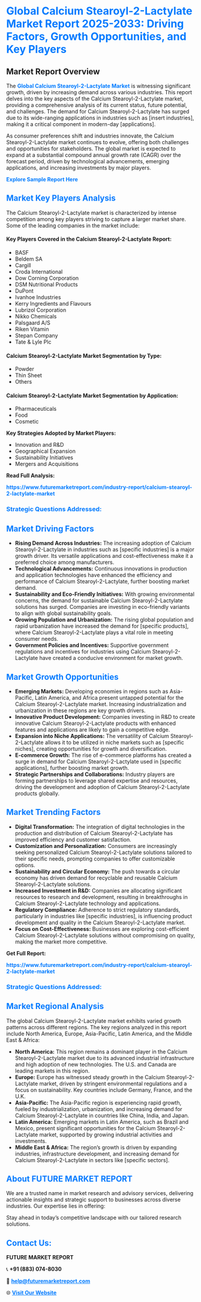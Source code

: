 <h1 style="color: #007BFF;">Global Calcium Stearoyl-2-Lactylate Market Report 2025-2033: Driving Factors, Growth Opportunities, and Key Players</h1>

<section id="overview">
<h2>Market Report Overview</h2>
<p>The <a href="https://www.futuremarketreport.com/industry-report/calcium-stearoyl-2-lactylate-market" style="color: #007BFF; text-decoration: none;"><strong>Global Calcium Stearoyl-2-Lactylate Market</strong></a> is witnessing significant growth, driven by increasing demand across various industries. This report delves into the key aspects of the Calcium Stearoyl-2-Lactylate market, providing a comprehensive analysis of its current status, future potential, and challenges. The demand for Calcium Stearoyl-2-Lactylate has surged due to its wide-ranging applications in industries such as [insert industries], making it a critical component in modern-day [applications].</p>
<p>As consumer preferences shift and industries innovate, the Calcium Stearoyl-2-Lactylate market continues to evolve, offering both challenges and opportunities for stakeholders. The global market is expected to expand at a substantial compound annual growth rate (CAGR) over the forecast period, driven by technological advancements, emerging applications, and increasing investments by major players.</p>
</section>

<section id="overview">
<p><a href="https://www.futuremarketreport.com/request-sample/reportId=82920" style="color: #007BFF; text-decoration: none;"><strong>Explore Sample Report Here</strong></a></p>
</section>

<section id="key-players">
<h2 style="color: #007BFF;">Market Key Players Analysis</h2>
<p>The Calcium Stearoyl-2-Lactylate market is characterized by intense competition among key players striving to capture a larger market share. Some of the leading companies in the market include:</p>
<h4>Key Players Covered in the Calcium Stearoyl-2-Lactylate Report:</h4>
<ul><li>BASF</li><li>Beldem SA</li><li>Cargill</li><li>Croda International</li><li>Dow Corning Corporation</li><li>DSM Nutritional Products</li><li>DuPont</li><li>Ivanhoe Industries</li><li>Kerry Ingredients and Flavours</li><li>Lubrizol Corporation</li><li>Nikko Chemicals</li><li>Palsgaard A/S</li><li>Riken Vitamin</li><li>Stepan Company</li><li>Tate &amp; Lyle Plc</li></ul>
<h4>Calcium Stearoyl-2-Lactylate Market Segmentation by Type:</h4>
<ul><li>Powder</li><li>Thin Sheet</li><li>Others</li></ul>

<h4>Calcium Stearoyl-2-Lactylate Market Segmentation by Application:</h4>
<ul><li>Pharmaceuticals</li><li>Food</li><li>Cosmetic</li></ul>
<p><strong>Key Strategies Adopted by Market Players:</strong></p>
<ul>
<li>Innovation and R&D</li>
<li>Geographical Expansion</li>
<li>Sustainability Initiatives</li>
<li>Mergers and Acquisitions</li>
</ul>
</section>

<section>
<p><strong>Read Full Analysis: </strong></p><a href="https://www.futuremarketreport.com/industry-report/calcium-stearoyl-2-lactylate-market" style="color: #007BFF; text-decoration: none;"><strong>https://www.futuremarketreport.com/industry-report/calcium-stearoyl-2-lactylate-market</strong></a>
<h3 style="color: #007BFF;">Strategic Questions Addressed:</h3>
</section>

<section id="driving-factors">
<h2 style="color: #007BFF;">Market Driving Factors</h2>
<ul>
<li><strong>Rising Demand Across Industries:</strong> The increasing adoption of Calcium Stearoyl-2-Lactylate in industries such as [specific industries] is a major growth driver. Its versatile applications and cost-effectiveness make it a preferred choice among manufacturers.</li>
<li><strong>Technological Advancements:</strong> Continuous innovations in production and application technologies have enhanced the efficiency and performance of Calcium Stearoyl-2-Lactylate, further boosting market demand.</li>
<li><strong>Sustainability and Eco-Friendly Initiatives:</strong> With growing environmental concerns, the demand for sustainable Calcium Stearoyl-2-Lactylate solutions has surged. Companies are investing in eco-friendly variants to align with global sustainability goals.</li>
<li><strong>Growing Population and Urbanization:</strong> The rising global population and rapid urbanization have increased the demand for [specific products], where Calcium Stearoyl-2-Lactylate plays a vital role in meeting consumer needs.</li>
<li><strong>Government Policies and Incentives:</strong> Supportive government regulations and incentives for industries using Calcium Stearoyl-2-Lactylate have created a conducive environment for market growth.</li>
</ul>
</section>

<section id="growth-opportunities">
<h2 style="color: #007BFF;">Market Growth Opportunities</h2>
<ul>
<li><strong>Emerging Markets:</strong> Developing economies in regions such as Asia-Pacific, Latin America, and Africa present untapped potential for the Calcium Stearoyl-2-Lactylate market. Increasing industrialization and urbanization in these regions are key growth drivers.</li>
<li><strong>Innovative Product Development:</strong> Companies investing in R&D to create innovative Calcium Stearoyl-2-Lactylate products with enhanced features and applications are likely to gain a competitive edge.</li>
<li><strong>Expansion into Niche Applications:</strong> The versatility of Calcium Stearoyl-2-Lactylate allows it to be utilized in niche markets such as [specific niches], creating opportunities for growth and diversification.</li>
<li><strong>E-commerce Growth:</strong> The rise of e-commerce platforms has created a surge in demand for Calcium Stearoyl-2-Lactylate used in [specific applications], further boosting market growth.</li>
<li><strong>Strategic Partnerships and Collaborations:</strong> Industry players are forming partnerships to leverage shared expertise and resources, driving the development and adoption of Calcium Stearoyl-2-Lactylate products globally.</li>
</ul>
</section>

<section id="trending-factors">
<h2 style="color: #007BFF;">Market Trending Factors</h2>
<ul>
<li><strong>Digital Transformation:</strong> The integration of digital technologies in the production and distribution of Calcium Stearoyl-2-Lactylate has improved efficiency and customer satisfaction.</li>
<li><strong>Customization and Personalization:</strong> Consumers are increasingly seeking personalized Calcium Stearoyl-2-Lactylate solutions tailored to their specific needs, prompting companies to offer customizable options.</li>
<li><strong>Sustainability and Circular Economy:</strong> The push towards a circular economy has driven demand for recyclable and reusable Calcium Stearoyl-2-Lactylate solutions.</li>
<li><strong>Increased Investment in R&D:</strong> Companies are allocating significant resources to research and development, resulting in breakthroughs in Calcium Stearoyl-2-Lactylate technology and applications.</li>
<li><strong>Regulatory Compliance:</strong> Adherence to strict regulatory standards, particularly in industries like [specific industries], is influencing product development and quality in the Calcium Stearoyl-2-Lactylate market.</li>
<li><strong>Focus on Cost-Effectiveness:</strong> Businesses are exploring cost-efficient Calcium Stearoyl-2-Lactylate solutions without compromising on quality, making the market more competitive.</li>
</ul>
</section>

<section>
<p><strong>Get Full Report: </strong></p><a href="https://www.futuremarketreport.com/industry-report/calcium-stearoyl-2-lactylate-market" style="color: #007BFF; text-decoration: none;"><strong>https://www.futuremarketreport.com/industry-report/calcium-stearoyl-2-lactylate-market</strong></a>
<h3 style="color: #007BFF;">Strategic Questions Addressed:</h3>
</section>


<section id="regional-analysis">
<h2 style="color: #007BFF;">Market Regional Analysis</h2>
<p>The global Calcium Stearoyl-2-Lactylate market exhibits varied growth patterns across different regions. The key regions analyzed in this report include North America, Europe, Asia-Pacific, Latin America, and the Middle East & Africa:</p>
<ul>
<li><strong>North America:</strong> This region remains a dominant player in the Calcium Stearoyl-2-Lactylate market due to its advanced industrial infrastructure and high adoption of new technologies. The U.S. and Canada are leading markets in this region.</li>
<li><strong>Europe:</strong> Europe has witnessed steady growth in the Calcium Stearoyl-2-Lactylate market, driven by stringent environmental regulations and a focus on sustainability. Key countries include Germany, France, and the U.K.</li>
<li><strong>Asia-Pacific:</strong> The Asia-Pacific region is experiencing rapid growth, fueled by industrialization, urbanization, and increasing demand for Calcium Stearoyl-2-Lactylate in countries like China, India, and Japan.</li>
<li><strong>Latin America:</strong> Emerging markets in Latin America, such as Brazil and Mexico, present significant opportunities for the Calcium Stearoyl-2-Lactylate market, supported by growing industrial activities and investments.</li>
<li><strong>Middle East & Africa:</strong> The region’s growth is driven by expanding industries, infrastructure development, and increasing demand for Calcium Stearoyl-2-Lactylate in sectors like [specific sectors].</li>
</ul>
</section>

<footer>
<h2 style="color: #007BFF;">About FUTURE MARKET REPORT</h2>
<p>We are a trusted name in market research and advisory services, delivering actionable insights and strategic support to businesses across diverse industries. Our expertise lies in offering:</p>

<p>Stay ahead in today’s competitive landscape with our tailored research solutions.</p>

<h2 style="color: #007BFF;">Contact Us:</h2>
<p><strong>FUTURE MARKET REPORT</strong></p>
<p>📞 <strong>+91 (883) 074-8030</strong></p>
<p>📧 <strong><a href="mailto:help@futuremarketreport.com" style="color: #007BFF;">help@futuremarketreport.com</a></strong></p>
<p>🌐 <strong><a href="https://www.futuremarketreport.com/" style="color: #007BFF;">Visit Our Website</a></strong></p>
</footer>
